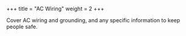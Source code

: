 +++
title = "AC Wiring"
weight = 2
+++

Cover AC wiring and grounding, and any specific information to keep people safe.
